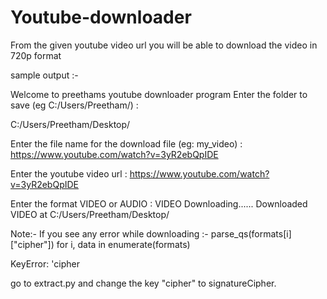 # Youtube-downloader
From the given youtube video url you will be able to download the video in 720p format

sample output :-

Welcome to preethams youtube downloader program
Enter the folder to save (eg C:/Users/Preetham/) : 

C:/Users/Preetham/Desktop/

Enter the file name for the download file (eg: my_video) : https://www.youtube.com/watch?v=3yR2ebQpIDE

Enter the youtube video url : https://www.youtube.com/watch?v=3yR2ebQpIDE

Enter the format VIDEO or AUDIO : VIDEO
Downloading......
Downloaded  VIDEO  at  C:/Users/Preetham/Desktop/

Note:-
If you see any error while downloading :- 
 parse_qs(formats[i]["cipher"]) for i, data in enumerate(formats)

KeyError: 'cipher

go to extract.py and change the key "cipher" to signatureCipher.
